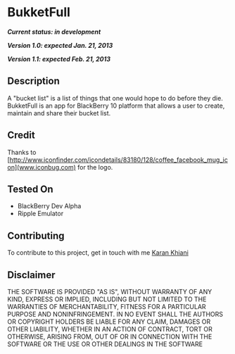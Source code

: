 BukketFull
==========
_**Current status: in development**_
 
_**Version 1.0: expected Jan. 21, 2013**_

_**Version 1.1: expected Feb. 21, 2013**_

## Description

A "bucket list" is a list of things that one would hope to do before they die. BukketFull is an app for BlackBerry 10 platform that allows a user to create, maintain and share their bucket list.

## Credit

Thanks to [http://www.iconfinder.com/icondetails/83180/128/coffee_facebook_mug_icon](www.iconbug.com) for the logo.

## Tested On

* BlackBerry Dev Alpha
* Ripple Emulator

## Contributing

To contribute to this project, get in touch with me [Karan Khiani](mailto:karan-91@outlook.com)

## Disclaimer

THE SOFTWARE IS PROVIDED "AS IS", WITHOUT WARRANTY OF ANY KIND, EXPRESS OR IMPLIED, INCLUDING BUT NOT LIMITED TO THE WARRANTIES OF MERCHANTABILITY, FITNESS FOR A PARTICULAR PURPOSE AND NONINFRINGEMENT. IN NO EVENT SHALL THE AUTHORS OR COPYRIGHT HOLDERS BE LIABLE FOR ANY CLAIM, DAMAGES OR OTHER LIABILITY, WHETHER IN AN ACTION OF CONTRACT, TORT OR OTHERWISE, ARISING FROM, OUT OF OR IN CONNECTION WITH THE SOFTWARE OR THE USE OR OTHER DEALINGS IN THE SOFTWARE 
